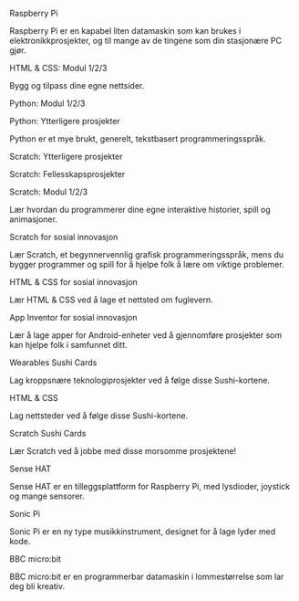 Raspberry Pi

Raspberry Pi er en kapabel liten datamaskin som kan brukes i elektronikkprosjekter, og til mange av de tingene som din stasjonære PC gjør.

HTML & CSS: Modul 1/2/3

Bygg og tilpass dine egne nettsider.

Python: Modul 1/2/3

Python: Ytterligere prosjekter

Python er et mye brukt, generelt, tekstbasert programmeringsspråk.

Scratch: Ytterligere prosjekter

Scratch: Fellesskapsprosjekter

Scratch: Modul 1/2/3

Lær hvordan du programmerer dine egne interaktive historier, spill og animasjoner.

Scratch for sosial innovasjon

Lær Scratch, et begynnervennlig grafisk programmeringsspråk, mens du bygger programmer og spill for å hjelpe folk å lære om viktige problemer.

HTML & CSS for sosial innovasjon

Lær HTML & CSS ved å lage et nettsted om fuglevern.

App Inventor for sosial innovasjon

Lær å lage apper for Android-enheter ved å gjennomføre prosjekter som kan hjelpe folk i samfunnet ditt.

Wearables Sushi Cards

Lag kroppsnære teknologiprosjekter ved å følge disse Sushi-kortene.

HTML & CSS

Lag nettsteder ved å følge disse Sushi-kortene.

Scratch Sushi Cards

Lær Scratch ved å jobbe med disse morsomme prosjektene!

Sense HAT

Sense HAT er en tilleggsplattform for Raspberry Pi, med lysdioder, joystick og mange sensorer.

Sonic Pi

Sonic Pi er en ny type musikkinstrument, designet for å lage lyder med kode.

BBC micro:bit

BBC micro:bit er en programmerbar datamaskin i lommestørrelse som lar deg bli kreativ.